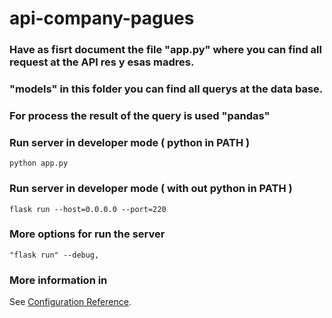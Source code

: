 # api-company-pagues

### Have as fisrt document the file "app.py" where you can find all request at the API res y esas madres.
### "models" in this folder you can find all querys at the data base.

### For process the result of the query is used "pandas"

### Run server in developer mode ( python in PATH )
```
python app.py
```

### Run server in developer mode ( with out python in PATH )
```
flask run --host=0.0.0.0 --port=220
```

### More options for run the server
```
"flask run" --debug, 
```

### More information in
See [Configuration Reference](https://flask.palletsprojects.com/en/2.2.x/quickstart/).